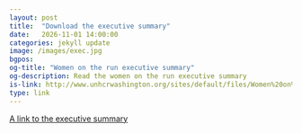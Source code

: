 ```yaml
---
layout: post
title:  "Download the executive summary"
date:   2026-11-01 14:00:00
categories: jekyll update
image: /images/exec.jpg
bgpos:
og-title: "Women on the run executive summary"
og-description: Read the women on the run executive summary
is-link: http://www.unhcrwashington.org/sites/default/files/Women%20on%20the%20Run%20Executive%20Summary%20ENG%20for%20Web%20Nov%202015.pdf
type: link
---
```


<a href="{{ page.is-link }}" target="_blank">A link to the executive summary</a>